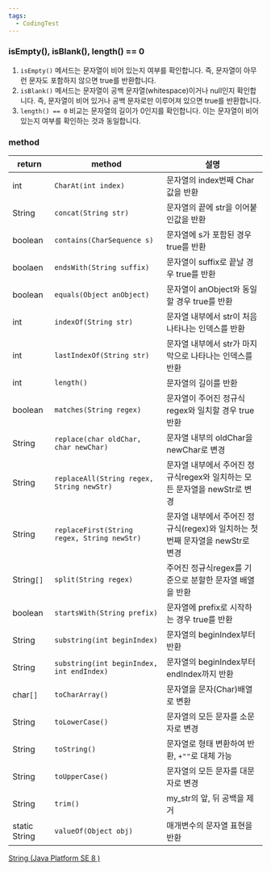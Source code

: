 ```yaml
---
tags:
  - CodingTest
---
```

### isEmpty(), isBlank(), length() \== 0
1. `isEmpty()` 메서드는 문자열이 비어 있는지 여부를 확인합니다. 즉, 문자열이 아무런 문자도 포함하지 않으면 true를 반환합니다.
2. `isBlank()` 메서드는 문자열이 공백 문자열(whitespace)이거나 null인지 확인합니다. 즉, 문자열이 비어 있거나 공백 문자로만 이루어져 있으면 true를 반환합니다.
3. `length() == 0` 비교는 문자열의 길이가 0인지를 확인합니다. 이는 문자열이 비어 있는지 여부를 확인하는 것과 동일합니다.

### method

| return        | method                                      | 설명                                                |
| ------------- | ------------------------------------------- | ------------------------------------------------- |
| int           | `CharAt(int index)`                         | 문자열의 index번째 Char값을 반환                            |
| String        | `concat(String str)`                        | 문자열의 끝에 str을 이어붙인값을 반환                            |
| boolean       | `contains(CharSequence s)`                  | 문자열에 s가 포함된 경우 true를 반환                           |
| boolaen       | `endsWith(String suffix)`                   | 문자열이 suffix로 끝날 경우 true를 반환                       |
| boolean       | `equals(Object anObject)`                   | 문자열이 anObject와 동일할 경우 true를 반환                    |
| int           | `indexOf(String str)`                       | 문자열 내부에서 str이 처음 나타나는 인덱스를 반환                     |
| int           | `lastIndexOf(String str)`                   | 문자열 내부에서 str가 마지막으로 나타나는 인덱스를 반환                  |
| int           | `length()`                                  | 문자열의 길이를 반환                                       |
| boolean       | `matches(String regex)`                     | 문자열이 주어진 정규식 regex와 일치할 경우 true 반환                |
| String        | `replace(char oldChar, char newChar)`       | 문자열 내부의 oldChar을 newChar로 변경                      |
| String        | `replaceAll(String regex, String newStr)`   | 문자열 내부에서 주어진 정규식regex와 일치하는 모든 문자열을 newStr로 변경    |
| String        | `replaceFirst(String regex, String newStr)` | 문자열 내부에서 주어진 정규식(regex)와 일치하는 첫번째 문자열을 newStr로 변경 |
| String`[]`    | `split(String regex)`                       | 주어진 정규식regex를 기준으로 분할한 문자열 배열을 반환                 |
| boolean       | `startsWith(String prefix)`                 | 문자열에 prefix로 시작하는 경우 true를 반환                     |
| String        | `substring(int beginIndex)`                 | 문자열의 beginIndex부터 반환                              |
| String        | `substring(int beginIndex, int endIndex)`   | 문자열의 beginIndex부터 endIndex까지 반환                   |
| char`[]`      | `toCharArray()`                             | 문자열을 문자(Char)배열로 변환                               |
| String        | `toLowerCase()`                             | 문자열의 모든 문자를 소문자로 변경                               |
| String        | `toString()`                                | 문자열로 형태 변환하여 반환, `+""`로 대체 가능                     |
| String        | `toUpperCase()`                             | 문자열의 모든 문자를 대문자로 변경                               |
| String        | `trim()`                                    | my_str의 앞, 뒤 공백을 제거                               |
| static String | `valueOf(Object obj)`                       | 매개변수의 문자열 표현을 반환                                  |

[String (Java Platform SE 8 )](https://docs.oracle.com/javase/8/docs/api/java/lang/String.html)